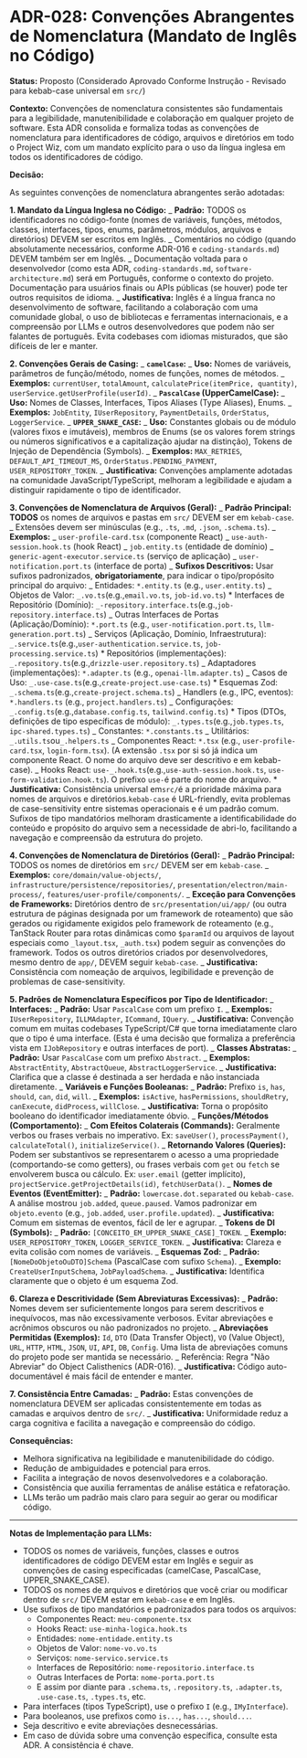 # ADR-028: Convenções Abrangentes de Nomenclatura (Mandato de Inglês no Código)

**Status:** Proposto (Considerado Aprovado Conforme Instrução - Revisado para kebab-case universal em `src/`)

**Contexto:**
Convenções de nomenclatura consistentes são fundamentais para a legibilidade, manutenibilidade e colaboração em qualquer projeto de software. Esta ADR consolida e formaliza todas as convenções de nomenclatura para identificadores de código, arquivos e diretórios em todo o Project Wiz, com um mandato explícito para o uso da língua inglesa em todos os identificadores de código.

**Decisão:**

As seguintes convenções de nomenclatura abrangentes serão adotadas:

**1. Mandato da Língua Inglesa no Código:**
_ **Padrão:** TODOS os identificadores no código-fonte (nomes de variáveis, funções, métodos, classes, interfaces, tipos, enums, parâmetros, módulos, arquivos e diretórios) DEVEM ser escritos em Inglês.
_ Comentários no código (quando absolutamente necessários, conforme ADR-016 e `coding-standards.md`) DEVEM também ser em Inglês.
_ Documentação voltada para o desenvolvedor (como esta ADR, `coding-standards.md`, `software-architecture.md`) será em Português, conforme o contexto do projeto. Documentação para usuários finais ou APIs públicas (se houver) pode ter outros requisitos de idioma.
_ **Justificativa:** Inglês é a língua franca no desenvolvimento de software, facilitando a colaboração com uma comunidade global, o uso de bibliotecas e ferramentas internacionais, e a compreensão por LLMs e outros desenvolvedores que podem não ser falantes de português. Evita codebases com idiomas misturados, que são difíceis de ler e manter.

**2. Convenções Gerais de Casing:**
_ **`camelCase`:**
_ **Uso:** Nomes de variáveis, parâmetros de função/método, nomes de funções, nomes de métodos.
_ **Exemplos:** `currentUser`, `totalAmount`, `calculatePrice(itemPrice, quantity)`, `userService.getUserProfile(userId)`.
_ **`PascalCase` (UpperCamelCase):**
_ **Uso:** Nomes de Classes, Interfaces, Tipos Aliases (Type Aliases), Enums.
_ **Exemplos:** `JobEntity`, `IUserRepository`, `PaymentDetails`, `OrderStatus`, `LoggerService`.
_ **`UPPER_SNAKE_CASE`:**
_ **Uso:** Constantes globais ou de módulo (valores fixos e imutáveis), membros de Enums (se os valores forem strings ou números significativos e a capitalização ajudar na distinção), Tokens de Injeção de Dependência (Symbols).
_ **Exemplos:** `MAX_RETRIES`, `DEFAULT_API_TIMEOUT_MS`, `OrderStatus.PENDING_PAYMENT`, `USER_REPOSITORY_TOKEN`.
_ **Justificativa:** Convenções amplamente adotadas na comunidade JavaScript/TypeScript, melhoram a legibilidade e ajudam a distinguir rapidamente o tipo de identificador.

**3. Convenções de Nomenclatura de Arquivos (Geral):**
_ **Padrão Principal:** **TODOS** os nomes de arquivos e pastas em `src/` DEVEM ser em `kebab-case`.
_ Extensões devem ser minúsculas (e.g., `.ts`, `.md`, `.json`, `.schema.ts`).
_ **Exemplos:**
_ `user-profile-card.tsx` (componente React)
_ `use-auth-session.hook.ts` (hook React)
_ `job.entity.ts` (entidade de domínio)
_ `generic-agent-executor.service.ts` (serviço de aplicação)
_ `user-notification.port.ts` (interface de porta)
_ **Sufixos Descritivos:** Usar sufixos padronizados, **obrigatoriamente**, para indicar o tipo/propósito principal do arquivo:
_ Entidades: `*.entity.ts` (e.g., `user.entity.ts`)
_ Objetos de Valor: `_.vo.ts`(e.g.,`email.vo.ts`, `job-id.vo.ts`)
        *   Interfaces de Repositório (Domínio): `_-repository.interface.ts`(e.g.,`job-repository.interface.ts`)
_ Outras Interfaces de Portas (Aplicação/Domínio): `*.port.ts` (e.g., `user-notification.port.ts`, `llm-generation.port.ts`)
_ Serviços (Aplicação, Domínio, Infraestrutura): `_.service.ts`(e.g.,`user-authentication.service.ts`, `job-processing.service.ts`)
        *   Repositórios (implementações): `_.repository.ts`(e.g.,`drizzle-user.repository.ts`)
_ Adaptadores (implementações): `*.adapter.ts` (e.g., `openai-llm.adapter.ts`)
_ Casos de Uso: `_.use-case.ts`(e.g.,`create-project.use-case.ts`)
        *   Esquemas Zod: `_.schema.ts`(e.g.,`create-project.schema.ts`)
_ Handlers (e.g., IPC, eventos): `*.handlers.ts` (e.g., `project.handlers.ts`)
_ Configurações: `_.config.ts`(e.g.,`database.config.ts`, `tailwind.config.ts`)
        *   Tipos (DTOs, definições de tipo específicas de módulo): `_.types.ts`(e.g.,`job.types.ts`, `ipc-shared.types.ts`)
_ Constantes: `*.constants.ts`
_ Utilitários: `_.utils.ts`ou`_.helpers.ts`
_ Componentes React: `*.tsx` (e.g., `user-profile-card.tsx`, `login-form.tsx`). (A extensão `.tsx` por si só já indica um componente React. O nome do arquivo deve ser descritivo e em kebab-case).
_ Hooks React: `use-_.hook.ts`(e.g.,`use-auth-session.hook.ts`, `use-form-validation.hook.ts`). O prefixo `use-`é parte do nome do arquivo.
    *   **Justificativa:** Consistência universal em`src/`é a prioridade máxima para nomes de arquivos e diretórios.`kebab-case` é URL-friendly, evita problemas de case-sensitivity entre sistemas operacionais e é um padrão comum. Sufixos de tipo mandatórios melhoram drasticamente a identificabilidade do conteúdo e propósito do arquivo sem a necessidade de abri-lo, facilitando a navegação e compreensão da estrutura do projeto.

**4. Convenções de Nomenclatura de Diretórios (Geral):**
_ **Padrão Principal:** TODOS os nomes de diretórios em `src/` DEVEM ser em `kebab-case`.
_ **Exemplos:** `core/domain/value-objects/`, `infrastructure/persistence/repositories/`, `presentation/electron/main-process/`, `features/user-profile/components/`.
_ **Exceção para Convenções de Frameworks:** Diretórios dentro de `src/presentation/ui/app/` (ou outra estrutura de páginas designada por um framework de roteamento) que são gerados ou rigidamente exigidos pelo framework de roteamento (e.g., TanStack Router para rotas dinâmicas como `$paramId` ou arquivos de layout especiais como `_layout.tsx`, `_auth.tsx`) podem seguir as convenções do framework. Todos os outros diretórios criados por desenvolvedores, mesmo dentro de `app/`, DEVEM seguir `kebab-case`.
_ **Justificativa:** Consistência com nomeação de arquivos, legibilidade e prevenção de problemas de case-sensitivity.

**5. Padrões de Nomenclatura Específicos por Tipo de Identificador:**
_ **Interfaces:**
_ **Padrão:** Usar `PascalCase` com um prefixo `I`.
_ **Exemplos:** `IUserRepository`, `ILLMAdapter`, `ICommand`, `IQuery`.
_ **Justificativa:** Convenção comum em muitas codebases TypeScript/C# que torna imediatamente claro que o tipo é uma interface. (Esta é uma decisão que formaliza a preferência vista em `IJobRepository` e outras interfaces de port).
_ **Classes Abstratas:**
_ **Padrão:** Usar `PascalCase` com um prefixo `Abstract`.
_ **Exemplos:** `AbstractEntity`, `AbstractQueue`, `AbstractLoggerService`.
_ **Justificativa:** Clarifica que a classe é destinada a ser herdada e não instanciada diretamente.
_ **Variáveis e Funções Booleanas:**
_ **Padrão:** Prefixo `is`, `has`, `should`, `can`, `did`, `will`.
_ **Exemplos:** `isActive`, `hasPermissions`, `shouldRetry`, `canExecute`, `didProcess`, `willClose`.
_ **Justificativa:** Torna o propósito booleano do identificador imediatamente óbvio.
_ **Funções/Métodos (Comportamento):**
_ **Com Efeitos Colaterais (Commands):** Geralmente verbos ou frases verbais no imperativo. Ex: `saveUser()`, `processPayment()`, `calculateTotal()`, `initializeService()`.
_ **Retornando Valores (Queries):** Podem ser substantivos se representarem o acesso a uma propriedade (comportando-se como getters), ou frases verbais com `get` ou `fetch` se envolverem busca ou cálculo. Ex: `user.email` (getter implícito), `projectService.getProjectDetails(id)`, `fetchUserData()`.
_ **Nomes de Eventos (EventEmitter):**
_ **Padrão:** `lowercase.dot.separated` ou `kebab-case`. A análise mostrou `job.added`, `queue.paused`. Vamos padronizar em `objeto.evento` (e.g., `job.added`, `user.profile.updated`).
_ **Justificativa:** Comum em sistemas de eventos, fácil de ler e agrupar.
_ **Tokens de DI (Symbols):**
_ **Padrão:** `[CONCEITO_EM_UPPER_SNAKE_CASE]_TOKEN`.
_ **Exemplo:** `USER_REPOSITORY_TOKEN`, `LOGGER_SERVICE_TOKEN`.
_ **Justificativa:** Clareza e evita colisão com nomes de variáveis.
_ **Esquemas Zod:**
_ **Padrão:** `[NomeDoObjetoOuDTO]Schema` (PascalCase com sufixo `Schema`).
_ **Exemplo:** `CreateUserInputSchema`, `JobPayloadSchema`.
_ **Justificativa:** Identifica claramente que o objeto é um esquema Zod.

**6. Clareza e Descritividade (Sem Abreviaturas Excessivas):**
_ **Padrão:** Nomes devem ser suficientemente longos para serem descritivos e inequívocos, mas não excessivamente verbosos. Evitar abreviações e acrônimos obscuros ou não padronizados no projeto.
_ **Abreviações Permitidas (Exemplos):** `Id`, `DTO` (Data Transfer Object), `VO` (Value Object), `URL`, `HTTP`, `HTML`, `JSON`, `UI`, `API`, `DB`, `Config`. Uma lista de abreviações comuns do projeto pode ser mantida se necessário.
_ Referência: Regra "Não Abreviar" do Object Calisthenics (ADR-016).
_ **Justificativa:** Código auto-documentável é mais fácil de entender e manter.

**7. Consistência Entre Camadas:**
_ **Padrão:** Estas convenções de nomenclatura DEVEM ser aplicadas consistentemente em todas as camadas e arquivos dentro de `src/`.
_ **Justificativa:** Uniformidade reduz a carga cognitiva e facilita a navegação e compreensão do código.

**Consequências:**

- Melhora significativa na legibilidade e manutenibilidade do código.
- Redução de ambiguidades e potencial para erros.
- Facilita a integração de novos desenvolvedores e a colaboração.
- Consistência que auxilia ferramentas de análise estática e refatoração.
- LLMs terão um padrão mais claro para seguir ao gerar ou modificar código.

---

**Notas de Implementação para LLMs:**

- TODOS os nomes de variáveis, funções, classes e outros identificadores de código DEVEM estar em Inglês e seguir as convenções de casing especificadas (camelCase, PascalCase, UPPER_SNAKE_CASE).
- TODOS os nomes de arquivos e diretórios que você criar ou modificar dentro de `src/` DEVEM estar em `kebab-case` e em Inglês.
- Use sufixos de tipo mandatórios e padronizados para todos os arquivos:
  - Componentes React: `meu-componente.tsx`
  - Hooks React: `use-minha-logica.hook.ts`
  - Entidades: `nome-entidade.entity.ts`
  - Objetos de Valor: `nome-vo.vo.ts`
  - Serviços: `nome-servico.service.ts`
  - Interfaces de Repositório: `nome-repositorio.interface.ts`
  - Outras Interfaces de Porta: `nome-porta.port.ts`
  - E assim por diante para `.schema.ts`, `.repository.ts`, `.adapter.ts`, `.use-case.ts`, `.types.ts`, etc.
- Para interfaces (tipos TypeScript), use o prefixo `I` (e.g., `IMyInterface`).
- Para booleanos, use prefixos como `is...`, `has...`, `should...`.
- Seja descritivo e evite abreviações desnecessárias.
- Em caso de dúvida sobre uma convenção específica, consulte esta ADR. A consistência é chave.

